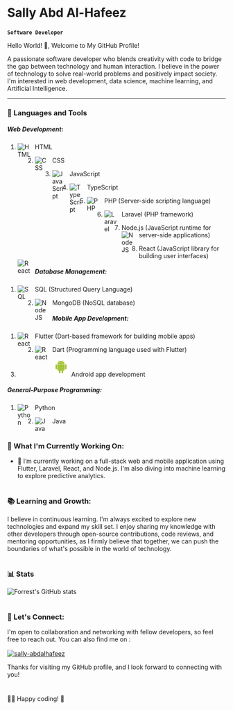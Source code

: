 # Sally Abd Al-Hafeez
**` Software Developer `** 

Hello World! 👋, Welcome to My GitHub Profile!

A passionate software developer who blends creativity with code to bridge the gap between technology and human interaction. I believe in the power of technology to solve real-world problems and positively impact society. I'm interested in web development, data science, machine learning, and Artificial Intelligence.

---
### 🔧 Languages and Tools

##### Web Development:
1. HTML <img align="left" alt="HTML" width="30px" style="padding-right:10px;" src="https://cdn.jsdelivr.net/gh/devicons/devicon/icons/html5/html5-plain.svg" />

2. CSS <img align="left" alt="CSS" width="30px" style="padding-right:10px;" src="https://cdn.jsdelivr.net/gh/devicons/devicon/icons/css3/css3-plain.svg" />

3. JavaScript <img align="left" alt="JavaScript" width="30px" style="padding-right:10px;" src="https://cdn.jsdelivr.net/gh/devicons/devicon/icons/javascript/javascript-plain.svg" />

4. TypeScript <img align="left" alt="TypeScript" width="30px" style="padding-right:10px;" src="https://cdn.jsdelivr.net/gh/devicons/devicon/icons/typescript/typescript-plain.svg" />

5. PHP (Server-side scripting language) <img align="left" alt="PHP" width="30px" style="padding-right:10px;" src="https://cdn.jsdelivr.net/gh/devicons/devicon/icons/php/php-original.svg"/>

7. Laravel (PHP framework) <img align="left" alt="Laravel" width="30px" style="padding-right:10px;" src="https://cdn.jsdelivr.net/npm/simple-icons@3.13.0/icons/laravel.svg" />
   
8. Node.js (JavaScript runtime for server-side applications) <img align="left" alt="NodeJS" width="30px" style="padding-right:10px;" src="https://cdn.jsdelivr.net/gh/devicons/devicon/icons/nodejs/nodejs-original.svg" />

10. React (JavaScript library for building user interfaces) <img align="left" alt="React" width="30px" style="padding-right:10px;" src="https://cdn.jsdelivr.net/gh/devicons/devicon/icons/react/react-original.svg" />



##### Database Management:

1. SQL (Structured Query Language) <img align="left" alt="SQL" width="30px" style="padding-right:10px;" src="https://cdn.jsdelivr.net/npm/simple-icons@3.13.0/icons/microsoftsqlserver.svg" />

3. MongoDB (NoSQL database) <img align="left" alt="NodeJS" width="30px" style="padding-right:10px;" src="https://cdn.jsdelivr.net/gh/devicons/devicon/icons/mongodb/mongodb-original.svg" />


##### Mobile App Development:

1. Flutter (Dart-based framework for building mobile apps) <img align="left" alt="React" width="30px" style="padding-right:10px;" src="https://cdn.jsdelivr.net/gh/devicons/devicon/icons/flutter/flutter-original.svg" />

2. Dart (Programming language used with Flutter) <img align="left" alt="React" width="30px" style="padding-right:10px;" src="https://cdn.jsdelivr.net/gh/devicons/devicon/icons/dart/dart-original.svg" />

3. <img src="https://raw.githubusercontent.com/devicons/devicon/master/icons/android/android-original-wordmark.svg" alt="android" width="40" height="40"/>  Android app development


##### General-Purpose Programming:

1. Python <img align="left" alt="Python" width="30px" style="padding-right:10px;" src="https://cdn.jsdelivr.net/gh/devicons/devicon/icons/python/python-plain.svg" />

2. Java <img align="left" alt="Java" width="30px" style="padding-right:10px;" src="https://cdn.jsdelivr.net/gh/devicons/devicon/icons/java/java-original.svg"/>
#
### 🌟 What I'm Currently Working On:
- 🌱 I’m currently working on a full-stack web and mobile application using Flutter, Laravel, React, and Node.js. I'm also diving into machine learning to explore predictive analytics.
#

### 📚 Learning and Growth:
I believe in continuous learning. I'm always excited to explore new technologies and expand my skill set. I enjoy sharing my knowledge with other developers through open-source contributions, code reviews, and mentoring opportunities, as I firmly believe that together, we can push the boundaries of what's possible in the world of technology.

#
### 📊 Stats

![Forrest's GitHub stats](https://github-readme-stats.vercel.app/api?username=sally-AH&show_icons=true&theme=gruvbox)
#
### 🤝 Let's Connect:

I'm open to collaboration and networking with fellow developers, so feel free to reach out. 
You can also find me on :

<a href="https://www.linkedin.com/in/sally-abd-alhafeez/" target="blank"><img align="center" src="https://raw.githubusercontent.com/rahuldkjain/github-profile-readme-generator/master/src/images/icons/Social/linked-in-alt.svg" alt="sally-abdalhafeez" height="30" width="40" /></a>
 

Thanks for visiting my GitHub profile, and I look forward to connecting with you!

#
👨‍💻 Happy coding! 🚀

